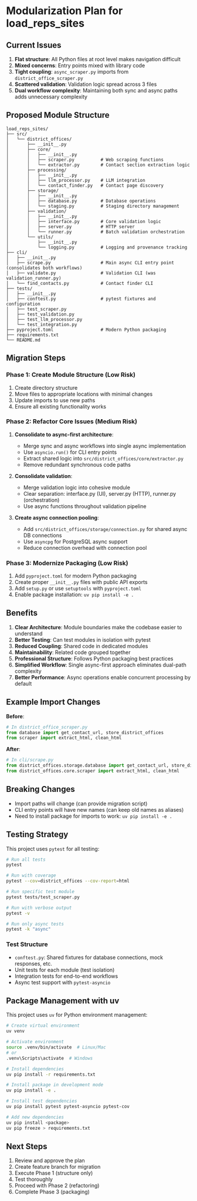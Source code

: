 # Modularization Plan for load_reps_sites

## Current Issues
1. **Flat structure**: All Python files at root level makes navigation difficult
2. **Mixed concerns**: Entry points mixed with library code
3. **Tight coupling**: `async_scraper.py` imports from `district_office_scraper.py`
4. **Scattered validation**: Validation logic spread across 3 files
5. **Dual workflow complexity**: Maintaining both sync and async paths adds unnecessary complexity

## Proposed Module Structure

```
load_reps_sites/
├── src/
│   └── district_offices/
│       ├── __init__.py
│       ├── core/
│       │   ├── __init__.py
│       │   ├── scraper.py          # Web scraping functions
│       │   └── extractor.py        # Contact section extraction logic
│       ├── processing/
│       │   ├── __init__.py
│       │   ├── llm_processor.py    # LLM integration
│       │   └── contact_finder.py   # Contact page discovery
│       ├── storage/
│       │   ├── __init__.py
│       │   ├── database.py         # Database operations
│       │   └── staging.py          # Staging directory management
│       ├── validation/
│       │   ├── __init__.py
│       │   ├── interface.py        # Core validation logic
│       │   ├── server.py           # HTTP server
│       │   └── runner.py           # Batch validation orchestration
│       └── utils/
│           ├── __init__.py
│           └── logging.py          # Logging and provenance tracking
├── cli/
│   ├── __init__.py
│   ├── scrape.py                   # Main async CLI entry point (consolidates both workflows)
│   ├── validate.py                 # Validation CLI (was validation_runner.py)
│   └── find_contacts.py            # Contact finder CLI
├── tests/
│   ├── __init__.py
│   ├── conftest.py                 # pytest fixtures and configuration
│   ├── test_scraper.py
│   ├── test_validation.py
│   ├── test_llm_processor.py
│   └── test_integration.py
├── pyproject.toml                  # Modern Python packaging
├── requirements.txt
└── README.md
```

## Migration Steps

### Phase 1: Create Module Structure (Low Risk)
1. Create directory structure
2. Move files to appropriate locations with minimal changes
3. Update imports to use new paths
4. Ensure all existing functionality works

### Phase 2: Refactor Core Issues (Medium Risk)
1. **Consolidate to async-first architecture**:
   - Merge sync and async workflows into single async implementation
   - Use `asyncio.run()` for CLI entry points
   - Extract shared logic into `src/district_offices/core/extractor.py`
   - Remove redundant synchronous code paths
   
2. **Consolidate validation**:
   - Merge validation logic into cohesive module
   - Clear separation: interface.py (UI), server.py (HTTP), runner.py (orchestration)
   - Use async functions throughout validation pipeline

3. **Create async connection pooling**:
   - Add `src/district_offices/storage/connection.py` for shared async DB connections
   - Use `asyncpg` for PostgreSQL async support
   - Reduce connection overhead with connection pool

### Phase 3: Modernize Packaging (Low Risk)
1. Add `pyproject.toml` for modern Python packaging
2. Create proper `__init__.py` files with public API exports
3. Add `setup.py` or use `setuptools` with `pyproject.toml`
4. Enable package installation: `uv pip install -e .`

## Benefits

1. **Clear Architecture**: Module boundaries make the codebase easier to understand
2. **Better Testing**: Can test modules in isolation with pytest
3. **Reduced Coupling**: Shared code in dedicated modules
4. **Maintainability**: Related code grouped together
5. **Professional Structure**: Follows Python packaging best practices
6. **Simplified Workflow**: Single async-first approach eliminates dual-path complexity
7. **Better Performance**: Async operations enable concurrent processing by default

## Example Import Changes

**Before**:
```python
# In district_office_scraper.py
from database import get_contact_url, store_district_offices
from scraper import extract_html, clean_html
```

**After**:
```python
# In cli/scrape.py
from district_offices.storage.database import get_contact_url, store_district_offices
from district_offices.core.scraper import extract_html, clean_html
```

## Breaking Changes

- Import paths will change (can provide migration script)
- CLI entry points will have new names (can keep old names as aliases)
- Need to install package for imports to work: `uv pip install -e .`

## Testing Strategy

This project uses `pytest` for all testing:

```bash
# Run all tests
pytest

# Run with coverage
pytest --cov=district_offices --cov-report=html

# Run specific test module
pytest tests/test_scraper.py

# Run with verbose output
pytest -v

# Run only async tests
pytest -k "async"
```

### Test Structure
- `conftest.py`: Shared fixtures for database connections, mock responses, etc.
- Unit tests for each module (test isolation)
- Integration tests for end-to-end workflows
- Async test support with `pytest-asyncio`

## Package Management with uv

This project uses `uv` for Python environment management:

```bash
# Create virtual environment
uv venv

# Activate environment
source .venv/bin/activate  # Linux/Mac
# or
.venv\Scripts\activate  # Windows

# Install dependencies
uv pip install -r requirements.txt

# Install package in development mode
uv pip install -e .

# Install test dependencies
uv pip install pytest pytest-asyncio pytest-cov

# Add new dependencies
uv pip install <package>
uv pip freeze > requirements.txt
```

## Next Steps

1. Review and approve the plan
2. Create feature branch for migration
3. Execute Phase 1 (structure only)
4. Test thoroughly
5. Proceed with Phase 2 (refactoring)
6. Complete Phase 3 (packaging)